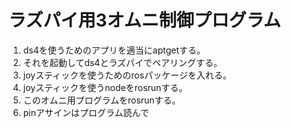 # ラズパイ用3オムニ制御プログラム
1. ds4を使うためのアプリを適当にaptgetする。
2. それを起動してds4とラズパイでペアリングする。
3. joyスティックを使うためのrosパッケージを入れる。
4. joyスティックを使うnodeをrosrunする。
5. このオムニ用プログラムをrosrunする。
6. pinアサインはプログラム読んで

